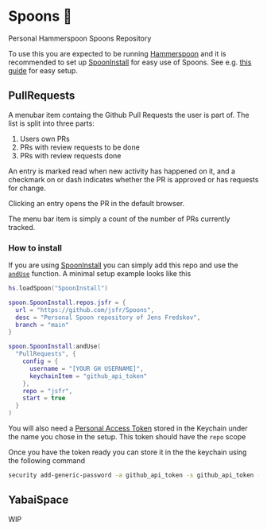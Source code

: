 # Spoons 🥄

Personal Hammerspoon Spoons Repository

To use this you are expected to be running [Hammerspoon](https://www.hammerspoon.org/) and it is recommended to set up [SpoonInstall](http://www.hammerspoon.org/Spoons/SpoonInstall.html) for easy use of Spoons. See e.g. [this guide](https://zzamboni.org/post/using-spoons-in-hammerspoon/) for easy setup.

## PullRequests

A menubar item containg the Github Pull Requests the user is part of. The list is split into three parts:

1. Users own PRs
2. PRs with review requests to be done
3. PRs with review requests done

An entry is marked read when new activity has happened on it, and a checkmark on or dash indicates whether the PR is approved or has requests for change.

Clicking an entry opens the PR in the default browser.

The menu bar item is simply a count of the number of PRs currently tracked.

### How to install

If you are using [SpoonInstall](http://www.hammerspoon.org/Spoons/SpoonInstall.html) you can simply add this repo and use the [`andUse`](http://www.hammerspoon.org/Spoons/SpoonInstall.html#andUse) function. A minimal setup example looks like this

```lua
hs.loadSpoon("SpoonInstall")

spoon.SpoonInstall.repos.jsfr = {
  url = "https://github.com/jsfr/Spoons",
  desc = "Personal Spoon repository of Jens Fredskov",
  branch = "main"
}

spoon.SpoonInstall:andUse(
  "PullRequests", {
    config = {
      username = "[YOUR GH USERNAME]",
      keychainItem = "github_api_token"
    },
    repo = "jsfr",
    start = true
  }
)
```

You will also need a [Personal Access Token](https://github.com/settings/tokens) stored in the Keychain under the name you chose in the setup. This token should have the `repo` scope

Once you have the token ready you can store it in the the keychain using the following command

```sh
security add-generic-password -a github_api_token -s github_api_token -w [YOUR GH API TOKEN HERE]
```

## YabaiSpace

WIP
